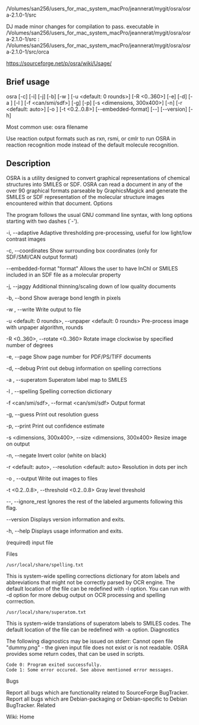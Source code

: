 /Volumes/san256/users_for_mac_system_macPro/jeannerat/mygit/osra/osra-2.1.0-1/src

DJ made minor changes for compilation to pass.
executable in 
/Volumes/san256/users_for_mac_system_macPro/jeannerat/mygit/osra/osra-2.1.0-1/src
:
/Volumes/san256/users_for_mac_system_macPro/jeannerat/mygit/osra/osra-2.1.0-1/src/orca

https://sourceforge.net/p/osra/wiki/Usage/
## Brief usage

osra [-c] [-i] [-j] [-b] [-w <filename>] [-u <default: 0 rounds>] [-R <0..360>] [-e] [-d] [-a <configfile>] [-l <configfile>] [-f <can/smi/sdf>] [-g] [-p] [-s <dimensions, 300x400>] [-n] [-r <default: auto>] [-o <filename prefix>] [-t <0.2..0.8>] [--embedded-format] [--] [--version] [-h] <filename>

Most common use: osra filename

Use reaction output formats such as rxn, rsmi, or cmlr to run OSRA in reaction recognition mode instead of the default molecule recognition.
## Description

OSRA is a utility designed to convert graphical representations of chemical structures into SMILES or SDF. OSRA can read a document in any of the over 90 graphical formats parseable by GraphicsMagick and generate the SMILES or SDF representation of the molecular structure images encountered within that document.
Options

The program follows the usual GNU command line syntax, with long options starting with two dashes (`-').

  -i, --adaptive
     Adaptive thresholding pre-processing, useful for low light/low contrast images

  -c, --coordinates
    Show surrounding box coordinates (only for SDF/SMI/CAN output format)

  --embedded-format "format"
     Allows the user to have InChI or SMILES included in an SDF file as a molecular property

  -j,  --jaggy
    Additional thinning/scaling down of low quality documents

  -b,  --bond
    Show average bond length in pixels

  -w <filename>,  --write <filename>
    Write output to file

  -u <default: 0 rounds>,  --unpaper <default: 0 rounds>
    Pre-process image with unpaper algorithm, rounds

  -R <0..360>,  --rotate <0..360>
    Rotate image clockwise by specified number of degrees

  -e,  --page
    Show page number for PDF/PS/TIFF documents

  -d,  --debug
    Print out debug information on spelling corrections

  -a <configfile>,  --superatom <configfile>
    Superatom label map to SMILES

  -l <configfile>,  --spelling <configfile>
    Spelling correction dictionary

  -f <can/smi/sdf>,  --format <can/smi/sdf>
    Output format

  -g,  --guess
    Print out resolution guess

  -p,  --print
    Print out confidence estimate

  -s <dimensions, 300x400>,  --size <dimensions, 300x400>
    Resize image on output

  -n,  --negate
    Invert color (white on black)

  -r <default: auto>,  --resolution <default: auto>
    Resolution in dots per inch

  -o <filename prefix>,  --output <filename prefix>
    Write out images to files

  -t <0.2..0.8>,  --threshold <0.2..0.8>
    Gray level threshold

  --,  --ignore_rest
    Ignores the rest of the labeled arguments following this flag.

  --version
    Displays version information and exits.

  -h,  --help
    Displays usage information and exits.

  <filename>
    (required)  input file

Files

    /usr/local/share/spelling.txt

This is system-wide spelling corrections dictionary for atom labels and abbreviations that might not be correctly parsed by OCR engine. The default location of the file can be redefined with -l option. You can run with -d option for more debug output on OCR processing and spelling corrrection.

    /usr/local/share/superatom.txt

This is system-wide translations of superatom labels to SMILES codes. The default location of the file can be redefined with -a option.
Diagnostics

The following diagnostics may be issued on stderr: Cannot open file "dummy.png" - the given input file does not exist or is not readable. OSRA provides some return codes, that can be used in scripts.

    Code 0: Program exited successfully.
    Code 1: Some error occured. See above mentioned error messages.

Bugs

Report all bugs which are functionality related to SourceForge BugTracker. Report all bugs which are Debian-packaging or Debian-specific to Debian BugTracker.
Related

Wiki: Home